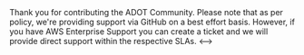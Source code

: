 <!-->
Thank you for contributing the ADOT Community. Please note that as per policy, we're providing support via GitHub on a best effort basis. However, if you have AWS Enterprise Support you can create a ticket and we will provide direct support within the respective SLAs.
<-->